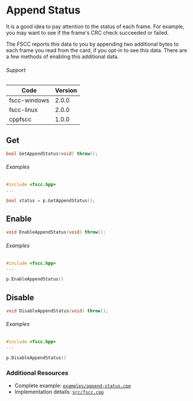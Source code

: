# Append Status

It is a good idea to pay attention to the status of each frame. For example, you may want to see if the frame's CRC check succeeded or failed.

The FSCC reports this data to you by appending two additional bytes to each frame you read from the card, if you opt-in to see this data. There are a few methods of enabling this additional data.

###### Support
| Code | Version |
| ---- | ------- |
| fscc-windows | 2.0.0 |
| fscc-linux | 2.0.0 |
| cppfscc | 1.0.0 |


## Get
```c++
bool GetAppendStatus(void) throw();
```

###### Examples
```c++
#include <fscc.hpp>
...

bool status = p.GetAppendStatus();
```


## Enable
```c++
void EnableAppendStatus(void) throw();
```

###### Examples
```c++
#include <fscc.hpp>
...

p.EnableAppendStatus()
```


## Disable
```c++
void DisableAppendStatus(void) throw();
```


###### Examples
```c++
#include <fscc.hpp>
...

p.DisableAppendStatus()
```


### Additional Resources
- Complete example: [`examples/append-status.cpp`](../examples/append-status.cpp)
- Implementation details: [`src/fscc.cpp`](../src/fscc.cpp)
